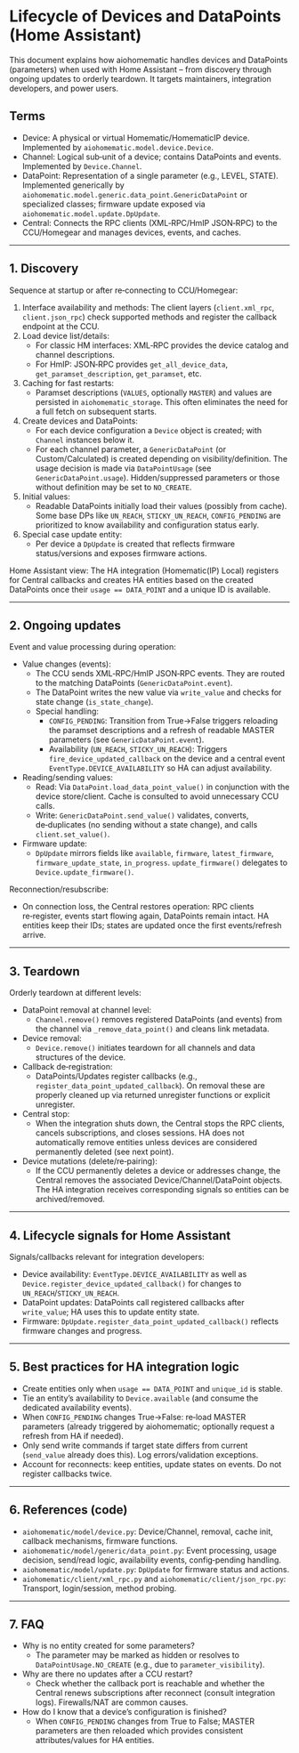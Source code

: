 # Lifecycle of Devices and DataPoints (Home Assistant)

This document explains how aiohomematic handles devices and DataPoints (parameters) when used with Home Assistant – from discovery through ongoing updates to orderly teardown. It targets maintainers, integration developers, and power users.

## Terms

- Device: A physical or virtual Homematic/HomematicIP device. Implemented by `aiohomematic.model.device.Device`.
- Channel: Logical sub‑unit of a device; contains DataPoints and events. Implemented by `Device.Channel`.
- DataPoint: Representation of a single parameter (e.g., LEVEL, STATE). Implemented generically by `aiohomematic.model.generic.data_point.GenericDataPoint` or specialized classes; firmware update exposed via `aiohomematic.model.update.DpUpdate`.
- Central: Connects the RPC clients (XML‑RPC/HmIP JSON‑RPC) to the CCU/Homegear and manages devices, events, and caches.

---

## 1. Discovery

Sequence at startup or after re‑connecting to CCU/Homegear:

1. Interface availability and methods: The client layers (`client.xml_rpc`, `client.json_rpc`) check supported methods and register the callback endpoint at the CCU.
2. Load device list/details:
   - For classic HM interfaces: XML‑RPC provides the device catalog and channel descriptions.
   - For HmIP: JSON‑RPC provides `get_all_device_data`, `get_paramset_description`, `get_paramset`, etc.
3. Caching for fast restarts:
   - Paramset descriptions (`VALUES`, optionally `MASTER`) and values are persisted in `aiohomematic_storage`. This often eliminates the need for a full fetch on subsequent starts.
4. Create devices and DataPoints:
   - For each device configuration a `Device` object is created; with `Channel` instances below it.
   - For each channel parameter, a `GenericDataPoint` (or Custom/Calculated) is created depending on visibility/definition. The usage decision is made via `DataPointUsage` (see `GenericDataPoint.usage`). Hidden/suppressed parameters or those without definition may be set to `NO_CREATE`.
5. Initial values:
   - Readable DataPoints initially load their values (possibly from cache). Some base DPs like `UN_REACH`, `STICKY_UN_REACH`, `CONFIG_PENDING` are prioritized to know availability and configuration status early.
6. Special case update entity:
   - Per device a `DpUpdate` is created that reflects firmware status/versions and exposes firmware actions.

Home Assistant view: The HA integration (Homematic(IP) Local) registers for Central callbacks and creates HA entities based on the created DataPoints once their `usage == DATA_POINT` and a unique ID is available.

---

## 2. Ongoing updates

Event and value processing during operation:

- Value changes (events):
  - The CCU sends XML‑RPC/HmIP JSON‑RPC events. They are routed to the matching DataPoints (`GenericDataPoint.event`).
  - The DataPoint writes the new value via `write_value` and checks for state change (`is_state_change`).
  - Special handling:
    - `CONFIG_PENDING`: Transition from True→False triggers reloading the paramset descriptions and a refresh of readable MASTER parameters (see `GenericDataPoint.event`).
    - Availability (`UN_REACH`, `STICKY_UN_REACH`): Triggers `fire_device_updated_callback` on the device and a central event `EventType.DEVICE_AVAILABILITY` so HA can adjust availability.
- Reading/sending values:
  - Read: Via `DataPoint.load_data_point_value()` in conjunction with the device store/client. Cache is consulted to avoid unnecessary CCU calls.
  - Write: `GenericDataPoint.send_value()` validates, converts, de‑duplicates (no sending without a state change), and calls `client.set_value()`.
- Firmware update:
  - `DpUpdate` mirrors fields like `available`, `firmware`, `latest_firmware`, `firmware_update_state`, `in_progress`. `update_firmware()` delegates to `Device.update_firmware()`.

Reconnection/resubscribe:

- On connection loss, the Central restores operation: RPC clients re‑register, events start flowing again, DataPoints remain intact. HA entities keep their IDs; states are updated once the first events/refresh arrive.

---

## 3. Teardown

Orderly teardown at different levels:

- DataPoint removal at channel level:
  - `Channel.remove()` removes registered DataPoints (and events) from the channel via `_remove_data_point()` and cleans link metadata.
- Device removal:
  - `Device.remove()` initiates teardown for all channels and data structures of the device.
- Callback de‑registration:
  - DataPoints/Updates register callbacks (e.g., `register_data_point_updated_callback`). On removal these are properly cleaned up via returned unregister functions or explicit unregister.
- Central stop:
  - When the integration shuts down, the Central stops the RPC clients, cancels subscriptions, and closes sessions. HA does not automatically remove entities unless devices are considered permanently deleted (see next point).
- Device mutations (delete/re‑pairing):
  - If the CCU permanently deletes a device or addresses change, the Central removes the associated Device/Channel/DataPoint objects. The HA integration receives corresponding signals so entities can be archived/removed.

---

## 4. Lifecycle signals for Home Assistant

Signals/callbacks relevant for integration developers:

- Device availability: `EventType.DEVICE_AVAILABILITY` as well as `Device.register_device_updated_callback()` for changes to `UN_REACH`/`STICKY_UN_REACH`.
- DataPoint updates: DataPoints call registered callbacks after `write_value`; HA uses this to update entity state.
- Firmware: `DpUpdate.register_data_point_updated_callback()` reflects firmware changes and progress.

---

## 5. Best practices for HA integration logic

- Create entities only when `usage == DATA_POINT` and `unique_id` is stable.
- Tie an entity’s availability to `Device.available` (and consume the dedicated availability events).
- When `CONFIG_PENDING` changes True→False: re‑load MASTER parameters (already triggered by aiohomematic; optionally request a refresh from HA if needed).
- Only send write commands if target state differs from current (`send_value` already does this). Log errors/validation exceptions.
- Account for reconnects: keep entities, update states on events. Do not register callbacks twice.

---

## 6. References (code)

- `aiohomematic/model/device.py`: Device/Channel, removal, cache init, callback mechanisms, firmware functions.
- `aiohomematic/model/generic/data_point.py`: Event processing, usage decision, send/read logic, availability events, config‑pending handling.
- `aiohomematic/model/update.py`: `DpUpdate` for firmware status and actions.
- `aiohomematic/client/xml_rpc.py` and `aiohomematic/client/json_rpc.py`: Transport, login/session, method probing.

---

## 7. FAQ

- Why is no entity created for some parameters?
  - The parameter may be marked as hidden or resolves to `DataPointUsage.NO_CREATE` (e.g., due to `parameter_visibility`).
- Why are there no updates after a CCU restart?
  - Check whether the callback port is reachable and whether the Central renews subscriptions after reconnect (consult integration logs). Firewalls/NAT are common causes.
- How do I know that a device’s configuration is finished?
  - When `CONFIG_PENDING` changes from True to False; MASTER parameters are then reloaded which provides consistent attributes/values for HA entities.
